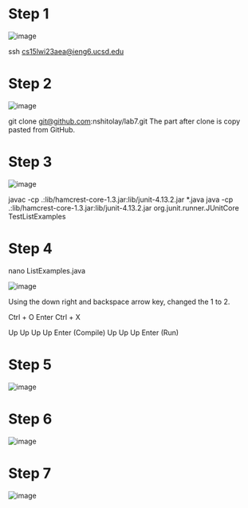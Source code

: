 # Step 1
![image](https://user-images.githubusercontent.com/122496486/220794330-4edae0a2-165d-46ec-92a1-3f8f06fc3aeb.png)

ssh cs15lwi23aea@ieng6.ucsd.edu

# Step 2
![image](https://user-images.githubusercontent.com/122496486/220794517-7c78abac-909d-487e-8d0d-6cf7deb2d622.png)

git clone git@github.com:nshitolay/lab7.git
The part after clone is copy pasted from GitHub. 

# Step 3
![image](https://user-images.githubusercontent.com/122496486/220794767-639742f4-f5c2-4924-82dd-29bcc98f24c3.png)

javac -cp .:lib/hamcrest-core-1.3.jar:lib/junit-4.13.2.jar *.java
java -cp .:lib/hamcrest-core-1.3.jar:lib/junit-4.13.2.jar org.junit.runner.JUnitCore TestListExamples

# Step 4
nano ListExamples.java

![image](https://user-images.githubusercontent.com/122496486/220794921-b9746266-a893-4de8-9804-11c4710a258b.png)

Using the down right and backspace arrow key, changed the 1 to 2. 

Ctrl + O
Enter
Ctrl + X

Up Up Up Up Enter (Compile)
Up Up Up Enter (Run)

# Step 5
![image](https://user-images.githubusercontent.com/122496486/220795056-9cb2da38-893f-4000-9445-cc4fdf2e2a19.png)

# Step 6
![image](https://user-images.githubusercontent.com/122496486/220796091-187f1804-21ef-4ca1-a0af-bffc547d57ec.png)

# Step 7
![image](https://user-images.githubusercontent.com/122496486/220795542-750bb193-0778-46bc-8a1a-7e2a27b581d4.png)
